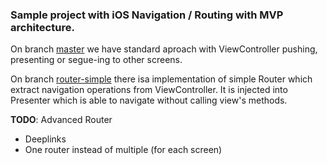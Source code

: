 ### Sample project with iOS Navigation / Routing with MVP architecture.

On branch [master](https://github.com/SparingSoftware/MVP-router "master") we have standard aproach with ViewController pushing, presenting or segue-ing to other screens.

On branch [router-simple](https://github.com/SparingSoftware/MVP-router/tree/simple-router "router-simple") there isa  implementation of simple Router which extract navigation operations from ViewController. It is injected into Presenter which is able to navigate without calling view's methods.

**TODO**: Advanced Router
- Deeplinks
- One router instead of multiple (for each screen)
